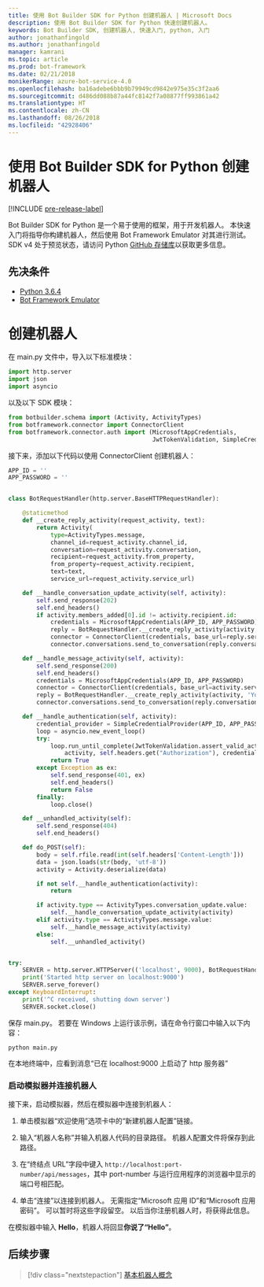 ```yaml
---
title: 使用 Bot Builder SDK for Python 创建机器人 | Microsoft Docs
description: 使用 Bot Builder SDK for Python 快速创建机器人。
keywords: Bot Builder SDK, 创建机器人, 快速入门, python, 入门
author: jonathanfingold
ms.author: jonathanfingold
manager: kamrani
ms.topic: article
ms.prod: bot-framework
ms.date: 02/21/2018
monikerRange: azure-bot-service-4.0
ms.openlocfilehash: ba16adebe6bbb9b79949cd9842e975e35c3f2aa6
ms.sourcegitcommit: d486dd088b87a44fc8142f7a08877ff993861a42
ms.translationtype: HT
ms.contentlocale: zh-CN
ms.lasthandoff: 08/26/2018
ms.locfileid: "42928406"
---
```

# <a name="create-a-bot-with-the-bot-builder-sdk-for-python"></a>使用 Bot Builder SDK for Python 创建机器人
[!INCLUDE [pre-release-label](../includes/pre-release-label.md)]

Bot Builder SDK for Python 是一个易于使用的框架，用于开发机器人。 本快速入门将指导你构建机器人，然后使用 Bot Framework Emulator 对其进行测试。 SDK v4 处于预览状态，请访问 Python [GitHub 存储库](https://github.com/Microsoft/botbuilder-python)以获取更多信息。 

## <a name="pre-requisite"></a>先决条件
- [Python 3.6.4](https://www.python.org/downloads/) 
- [Bot Framework Emulator](https://github.com/Microsoft/BotFramework-Emulator/releases)

# <a name="create-a-bot"></a>创建机器人
在 main.py 文件中，导入以下标准模块：

```python
import http.server
import json
import asyncio
```

以及以下 SDK 模块：
```python
from botbuilder.schema import (Activity, ActivityTypes)
from botframework.connector import ConnectorClient
from botframework.connector.auth import (MicrosoftAppCredentials,
                                         JwtTokenValidation, SimpleCredentialProvider)
```
接下来，添加以下代码以使用 ConnectorClient 创建机器人：
```python
APP_ID = ''
APP_PASSWORD = ''


class BotRequestHandler(http.server.BaseHTTPRequestHandler):

    @staticmethod
    def __create_reply_activity(request_activity, text):
        return Activity(
            type=ActivityTypes.message,
            channel_id=request_activity.channel_id,
            conversation=request_activity.conversation,
            recipient=request_activity.from_property,
            from_property=request_activity.recipient,
            text=text,
            service_url=request_activity.service_url)

    def __handle_conversation_update_activity(self, activity):
        self.send_response(202)
        self.end_headers()
        if activity.members_added[0].id != activity.recipient.id:
            credentials = MicrosoftAppCredentials(APP_ID, APP_PASSWORD)
            reply = BotRequestHandler.__create_reply_activity(activity, 'Hello and welcome to the echo bot!')
            connector = ConnectorClient(credentials, base_url=reply.service_url)
            connector.conversations.send_to_conversation(reply.conversation.id, reply)

    def __handle_message_activity(self, activity):
        self.send_response(200)
        self.end_headers()
        credentials = MicrosoftAppCredentials(APP_ID, APP_PASSWORD)
        connector = ConnectorClient(credentials, base_url=activity.service_url)
        reply = BotRequestHandler.__create_reply_activity(activity, 'You said: %s' % activity.text)
        connector.conversations.send_to_conversation(reply.conversation.id, reply)

    def __handle_authentication(self, activity):
        credential_provider = SimpleCredentialProvider(APP_ID, APP_PASSWORD)
        loop = asyncio.new_event_loop()
        try:
            loop.run_until_complete(JwtTokenValidation.assert_valid_activity(
                activity, self.headers.get("Authorization"), credential_provider))
            return True
        except Exception as ex:
            self.send_response(401, ex)
            self.end_headers()
            return False
        finally:
            loop.close()

    def __unhandled_activity(self):
        self.send_response(404)
        self.end_headers()

    def do_POST(self):
        body = self.rfile.read(int(self.headers['Content-Length']))
        data = json.loads(str(body, 'utf-8'))
        activity = Activity.deserialize(data)

        if not self.__handle_authentication(activity):
            return

        if activity.type == ActivityTypes.conversation_update.value:
            self.__handle_conversation_update_activity(activity)
        elif activity.type == ActivityTypes.message.value:
            self.__handle_message_activity(activity)
        else:
            self.__unhandled_activity()


try:
    SERVER = http.server.HTTPServer(('localhost', 9000), BotRequestHandler)
    print('Started http server on localhost:9000')
    SERVER.serve_forever()
except KeyboardInterrupt:
    print('^C received, shutting down server')
    SERVER.socket.close()
```


保存 main.py。 若要在 Windows 上运行该示例，请在命令行窗口中输入以下内容：
```
python main.py
```
在本地终端中，应看到消息“已在 localhost:9000 上启动了 http 服务器”

### <a name="start-the-emulator-and-connect-your-bot"></a>启动模拟器并连接机器人

接下来，启动模拟器，然后在模拟器中连接到机器人：


1. 单击模拟器“欢迎使用”选项卡中的“新建机器人配置”链接。 

2. 输入“机器人名称”并输入机器人代码的目录路径。 机器人配置文件将保存到此路径。

3. 在“终结点 URL”字段中键入 `http://localhost:port-number/api/messages`，其中 port-number 与运行应用程序的浏览器中显示的端口号相匹配。

4. 单击“连接”以连接到机器人。 无需指定“Microsoft 应用 ID”和“Microsoft 应用密码”。 可以暂时将这些字段留空。 以后当你注册机器人时，将获得此信息。

在模拟器中输入 **Hello**，机器人将回显**你说了“Hello”**。

## <a name="next-steps"></a>后续步骤

> [!div class="nextstepaction"]
> [基本机器人概念](../v4sdk/bot-builder-basics.md)
